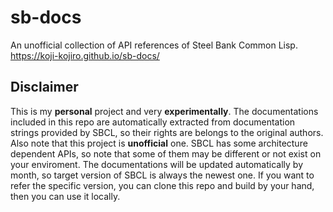 # sb-docs
An unofficial collection of API references of Steel Bank Common Lisp.  
https://koji-kojiro.github.io/sb-docs/

## Disclaimer
This is my **personal** project and very **experimentally**.
The documentations included in this repo are automatically extracted from documentation strings provided by SBCL,
so their rights are belongs to the original authors. Also note that this project is **unofficial** one.
SBCL has some architecture dependent APIs, so note that some of them may be different or not exist on your enviroment.
The documentations will be updated automatically by month, so target version of SBCL is always the newest one. If you want to refer the specific version, you can clone this repo and build by your hand, then you can use it locally. 
